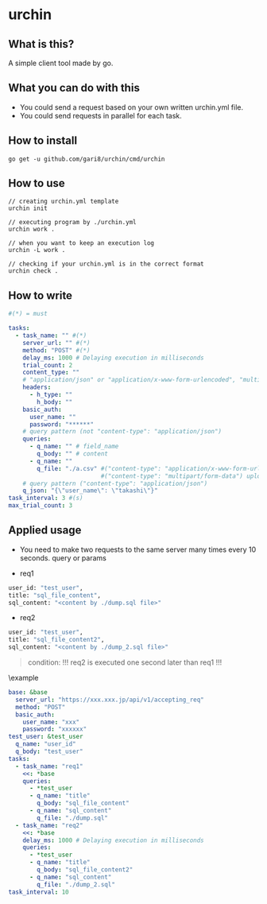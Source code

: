 # urchin

## What is this?

A simple client tool made by go.

## What you can do with this

- You could send a request based on your own written urchin.yml file.
- You could send requests in parallel for each task.

## How to install

```
go get -u github.com/gari8/urchin/cmd/urchin
```

## How to use

```
// creating urchin.yml template
urchin init

// executing program by ./urchin.yml
urchin work .

// when you want to keep an execution log
urchin -L work .

// checking if your urchin.yml is in the correct format
urchin check .
```

## How to write

```urchin.yml
#(*) = must

tasks:
  - task_name: "" #(*)
    server_url: "" #(*)
    method: "POST" #(*)
    delay_ms: 1000 # Delaying execution in milliseconds
    trial_count: 2
    content_type: ""
    # "application/json" or "application/x-www-form-urlencoded", "multipart/form-data"
    headers:
      - h_type: ""
        h_body: ""
    basic_auth:
      user_name: ""
      password: "******"
    # query pattern (not "content-type": "application/json")
    queries:
      - q_name: "" # field_name
        q_body: "" # content
      - q_name: ""
        q_file: "./a.csv" #("content-type": "application/x-www-form-urlencoded") reading local file and then sending the content as string
                          #("content-type": "multipart/form-data") uploading local file to your oriented server
    # query pattern ("content-type": "application/json")
    q_json: "{\"user_name\": \"takashi\"}"
task_interval: 3 #(s)
max_trial_count: 3
```

## Applied usage

- You need to make two requests to the same server many times every 10 seconds.
query or params

- req1
```bash
user_id: "test_user",
title: "sql_file_content",
sql_content: "<content by ./dump.sql file>"
```

- req2
```bash
user_id: "test_user",
title: "sql_file_content2",
sql_content: "<content by ./dump_2.sql file>"
```
> condition: !!! req2 is executed one second later than req1 !!!

\example
```urchin.yml
base: &base
  server_url: "https://xxx.xxx.jp/api/v1/accepting_req"
  method: "POST"
  basic_auth:
    user_name: "xxx"
    password: "xxxxxx"
test_user: &test_user
  q_name: "user_id"
  q_body: "test_user"
tasks:
  - task_name: "req1"
    <<: *base
    queries:
      - *test_user
      - q_name: "title"
        q_body: "sql_file_content"
      - q_name: "sql_content"
        q_file: "./dump.sql"
  - task_name: "req2"
    <<: *base
    delay_ms: 1000 # Delaying execution in milliseconds
    queries:
      - *test_user
      - q_name: "title"
        q_body: "sql_file_content2"
      - q_name: "sql_content"
        q_file: "./dump_2.sql"
task_interval: 10
```

